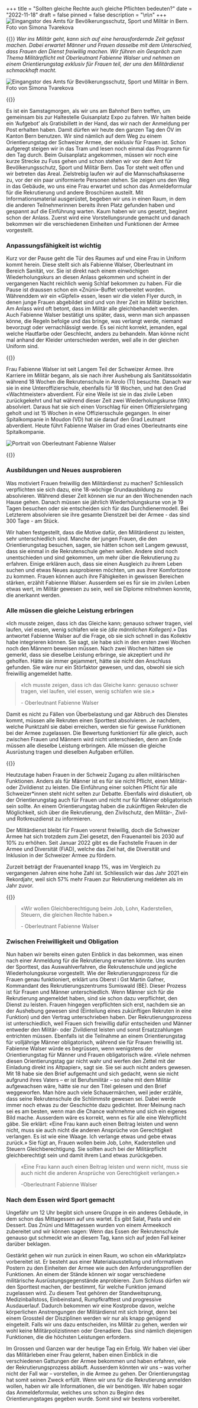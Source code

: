 +++
title = "Sollten gleiche Rechte auch gleiche Pflichten bedeuten?"
date = "2022-11-18"
draft = false
pinned = false
description = "\n\n"
+++
![Eingangstor des Amts für Bevölkerungsschutz, Sport und Militär in Bern. Foto von Simona Tvarekova](20220917_144956.jpg)

{{<lead>}}
*Wer ins Militär geht, kann sich auf eine herausfordernde Zeit gefasst machen. Dabei erwartet Männer und Frauen dasselbe mit dem Unterschied, dass Frauen den Dienst freiwillig machen. Wir führen ein Gespräch zum Thema Militärpflicht mit Oberleutnant Fabienne Walser und nehmen an einem Orientierungstag exklusiv für Frauen teil, der uns den Militärdienst schmackhaft macht.*

![Eingangstor des Amts für Bevölkerungsschutz, Sport und Militär in Bern. Foto von Simona Tvarekova](20220917_144956.jpg)

{{</lead>}}

Es ist ein Samstagmorgen, als wir uns am Bahnhof Bern treffen, um gemeinsam bis zur Haltestelle Guisanplatz Expo zu fahren. Wir halten beide ein ‘Aufgebot’ als Gratisbillett in der Hand, das wir nach der Anmeldung per Post erhalten haben. Damit dürfen wir heute den ganzen Tag den ÖV im Kanton Bern benutzen. Wir sind nämlich auf dem Weg zu einem Orientierungstag der Schweizer Armee, der exklusiv für Frauen ist. Schon aufgeregt steigen wir in das Tram und lesen noch einmal das Programm für den Tag durch. Beim Guisanplatz angekommen, müssen wir noch eine kurze Strecke zu Fuss gehen und schon stehen wir vor dem Amt für Bevölkerungsschutz, Sport und Militär Bern. Das Tor steht weit offen und wir betreten das Areal. Zielstrebig laufen wir auf die Mannschaftskaserne zu, vor der ein paar uniformierte Personen stehen. Sie zeigen uns den Weg in das Gebäude, wo uns eine Frau erwartet und schon das Anmeldeformular für die Rekrutierung und andere Broschüren austeilt. Mit Informationsmaterial ausgerüstet, begeben wir uns in einen Raum, in dem die anderen Teilnehmerinnen bereits ihren Platz gefunden haben und gespannt auf die Einführung warten. Kaum haben wir uns gesetzt, beginnt schon der Anlass. Zuerst wird eine Vorstellungsrunde gemacht und danach bekommen wir die verschiedenen Einheiten und Funktionen der Armee vorgestellt.

### Anpassungsfähigkeit ist wichtig

Kurz vor der Pause geht die Tür des Raumes auf und eine Frau in Uniform kommt herein. Diese stellt sich als Fabienne Walser, Oberleutnant im Bereich Sanität, vor. Sie ist direkt nach einem einwöchigen Wiederholungskurs an diesen Anlass gekommen und scheint in der vergangenen Nacht reichlich wenig Schlaf bekommen zu haben. Für die Pause ist draussen schon ein «Znüni»-Buffet vorbereitet worden. Währenddem wir ein «Gipfeli» essen, lesen wir die vielen Flyer durch, in denen junge Frauen abgebildet sind und von ihrer Zeit im Militär berichten. Am Anlass wird oft betont, dass im Militär alle gleichbehandelt werden. Auch Fabienne Walser bestätigt uns später, dass, wenn man sich anpassen könne, die Regeln befolge und das bringe, was verlangt werde, niemand bevorzugt oder vernachlässigt werde. Es sei nicht korrekt, jemanden, egal welche Hautfarbe oder Geschlecht, anders zu behandeln. Man könne nicht mal anhand der Kleider unterschieden werden, weil alle in der gleichen Uniform sind.

{{<box title="Wen haben wir interviewt?">}}

Frau Fabienne Walser ist seit Langem Teil der Schweizer Armee. Ihre Karriere im Militär begann, als sie nach ihrer Aushebung als Sanitätssoldatin während 18 Wochen die Rekrutenschule in Airolo (TI) besuchte. Danach war sie in eine Unteroffizierschule, ebenfalls für 18 Wochen, und hat den Grad «Wachtmeister» abverdient. Für eine Weile ist sie in das zivile Leben zurückgekehrt und hat während dieser Zeit zwei Wiederholungskurse (WK) absolviert. Daraus hat sie sich einen Vorschlag für einen Offizierslehrgang geholt und ist 15 Wochen in eine Offiziersschule gegangen. In einer Spitalkompanie in Moudon (VD) hat sie darauf den Grad Leutnant abverdient. Heute führt Fabienne Walser im Grad eines Oberleutnants eine Spitalkompanie.

![Portrait von Oberleutnant Fabienne Walser](picture3.jpg)

{{</box>}}

### Ausbildungen und Neues ausprobieren

Was motiviert Frauen freiwillig den Militärdienst zu machen? Schliesslich verpflichten sie sich dazu, eine 18-wöchige Grundausbildung zu absolvieren. Während dieser Zeit können sie nur an den Wochenenden nach Hause gehen. Danach müssen sie jährlich Wiederholungskurse von je 19 Tagen besuchen oder sie entscheiden sich für das Durchdienermodell. Bei Letzterem absolvieren sie ihre gesamte Dienstzeit bei der Armee - das sind 300 Tage - am Stück.

Wir haben festgestellt, dass die Motive dafür, den Militärdienst zu leisten, sehr unterschiedlich sind. Manche der jungen Frauen, die den Orientierungstag besuchen, sagen, sie hätten schon seit Langem gewusst, dass sie einmal in die Rekrutenschule gehen wollen. Andere sind noch unentschieden und sind gekommen, um mehr über die Rekrutierung zu erfahren. Einige erklären auch, dass sie einen Ausgleich zu ihrem Leben suchen und etwas Neues ausprobieren möchten, um aus ihrer Komfortzone zu kommen. Frauen können auch ihre Fähigkeiten in gewissen Bereichen stärken, erzählt Fabienne Walser. Ausserdem sei es für sie im zivilen Leben etwas wert, im Militär gewesen zu sein, weil sie Diplome mitnehmen konnte, die anerkannt werden.

### Alle müssen die gleiche Leistung erbringen

«Ich musste zeigen, dass ich das Gleiche kann; genauso schwer tragen, viel laufen, viel essen, wenig schlafen wie sie *(die männlichen Kollegen).*» Das antwortet Fabienne Walser auf die Frage, ob sie sich schnell in das Kollektiv habe integrieren können. Sie sagt, sie habe sich in den ersten zwei Wochen noch den Männern beweisen müssen. Nach zwei Wochen hätten sie gemerkt, dass sie dieselbe Leistung erbringe, sie akzeptiert und ihr geholfen. Hätte sie immer gejammert, hätte sie nicht den Anschluss gefunden. Sie wäre nur ein Störfaktor gewesen, und das, obwohl sie sich freiwillig angemeldet hatte.

> «Ich musste zeigen, dass ich das Gleiche kann: genauso schwer tragen, viel laufen, viel essen, wenig schlafen wie sie.»
>
> \- Oberleutnant Fabienne Walser

Damit es nicht zu Fällen von Überbelastung und gar Abbruch des Dienstes kommt, müssen alle Rekruten einen Sporttest absolvieren. Je nachdem, welche Punktzahl sie dabei erreichen, werden sie für gewisse Funktionen bei der Armee zugelassen. Die Bewertung funktioniert für alle gleich, auch zwischen Frauen und Männern wird nicht unterschieden, denn am Ende müssen alle dieselbe Leistung erbringen. Alle müssen die gleiche Ausrüstung tragen und dieselben Aufgaben erfüllen.

{{<box title="Frauenanteil im Schweizer Militär">}}

Heutzutage haben Frauen in der Schweiz Zugang zu allen militärischen Funktionen. Anders als für Männer ist es für sie nicht Pflicht, einen Militär- oder Zivildienst zu leisten. Die Einführung einer solchen Pflicht für alle Schweizer*innen steht nicht selten zur Debatte. Ebenfalls wird diskutiert, ob der Orientierungstag auch für Frauen und nicht nur für Männer obligatorisch sein sollte. An einem Orientierungstag haben die zukünftigen Rekruten die Möglichkeit, sich über die Rekrutierung, den Zivilschutz, den Militär-, Zivil- und Rotkreuzdienst zu informieren.  

Der Militärdienst bleibt für Frauen vorerst freiwillig, doch die Schweizer Armee hat sich trotzdem zum Ziel gesetzt, den Frauenanteil bis 2030 auf 10% zu erhöhen. Seit Januar 2022 gibt es die Fachstelle Frauen in der Armee und Diversität (FiAD), welche das Ziel hat, die Diversität und Inklusion in der Schweizer Armee zu fördern.

Zurzeit beträgt der Frauenanteil knapp 1%, was im Vergleich zu vergangenen Jahren eine hohe Zahl ist. Schliesslich war das Jahr 2021 ein Rekordjahr, weil sich 57% mehr Frauen zur Rekrutierung meldeten als im Jahr zuvor.

{{</box>}}

> «Wir wollen Gleichberechtigung beim Job, Lohn, Kaderstellen, Steuern, die gleichen Rechte haben.»
>
> \- Oberleutnant Fabienne Walser

### Zwischen Freiwilligkeit und Obligation

Nun haben wir bereits einen guten Einblick in das bekommen, was einen nach einer Anmeldung für die Rekrutierung erwarten könnte. Uns wurden der Sporttest, das Auswahlverfahren, die Rekrutenschule und jegliche Wiederholungskurse vorgestellt. Wie der Rekrutierungsprozess für die Frauen genau funktioniert, erklärt uns Oberst i Gst Martin Gafner, Kommandant des Rekrutierungszentrums Sumiswald (BE). Dieser Prozess ist für Frauen und Männer unterschiedlich. Wenn Männer sich für die Rekrutierung angemeldet haben, sind sie schon dazu verpflichtet, den Dienst zu leisten. Frauen hingegen verpflichten sich erst, nachdem sie an der Aushebung gewesen sind (Einteilung eines zukünftigen Rekruten in eine Funktion) und den Vertrag unterschrieben haben. Der Rekrutierungsprozess ist unterschiedlich, weil Frauen sich freiwillig dafür entscheiden und Männer entweder den Militär- oder Zivildienst leisten und sonst Ersatzzahlungen entrichten müssen. Ebenfalls ist die Teilnahme an einem Orientierungstag für volljährige Männer obligatorisch, während sie für Frauen freiwillig ist. Fabienne Walser würde es begrüssen, wenn wenigstens der Orientierungstag für Männer und Frauen obligatorisch wäre. «Viele nehmen diesen Orientierungstag gar nicht wahr und werfen den Zettel mit der Einladung direkt ins Altpapier», sagt sie. Sie sei auch nicht anders gewesen. Mit 18 habe sie den Brief aufgemacht und sich gedacht, wenn sie nicht aufgrund ihres Vaters – er ist Berufsmilitär – so nahe mit dem Militär aufgewachsen wäre, hätte sie nur den Titel gelesen und den Brief weggeworfen. Man höre auch viele Schauermärchen, weil jeder erzähle, dass seine Rekrutenschule die Schlimmste gewesen sei. Dabei werde immer noch etwas zu der Geschichte dazu gedichtet. Ihrer Meinung nach sei es am besten, wenn man die Chance wahrnehme und sich ein eigenes Bild mache. Ausserdem wäre es korrekt, wenn es für alle eine Wehrpflicht gäbe. Sie erklärt: «Eine Frau kann auch einen Beitrag leisten und wenn nicht, muss sie auch nicht die anderen Ansprüche von Gerechtigkeit verlangen. Es ist wie eine Waage. Ich verlange etwas und gebe etwas zurück.» Sie fügt an, Frauen wollen beim Job, Lohn, Kaderstellen und Steuern Gleichberechtigung. Sie sollten auch bei der Militärpflicht gleichberechtigt sein und damit ihrem Land etwas zurückgeben.

> «Eine Frau kann auch einen Beitrag leisten und wenn nicht, muss sie auch nicht die anderen Ansprüche von Gerechtigkeit verlangen.»
>
> \-Oberleutnant Fabienne Walser

### Nach dem Essen wird Sport gemacht

Ungefähr um 12 Uhr begibt sich unsere Gruppe in ein anderes Gebäude, in dem schon das Mittagessen auf uns wartet. Es gibt Salat, Pasta und ein Dessert. Das Znüni und Mittagessen wurden von einem Armeekoch zubereitet und wir können sagen: Wenn das Essen der Rekrutenschule genauso gut schmeckt wie an diesem Tag, kann sich auf jeden Fall keiner darüber beklagen.

Gestärkt gehen wir nun zurück in einen Raum, wo schon ein «Marktplatz» vorbereitet ist. Er besteht aus einer Materialausstellung und informativen Postern zu den Einheiten der Armee wie auch den Anforderungsprofilen der Funktionen. An einem der Stände können wir sogar verschiedene militärische Ausrüstungsgegenstände anprobieren. Zum Schluss dürfen wir den Sporttest machen, der bestimmt, für welche Funktion jemand zugelassen wird. Zu diesem Test gehören der Standweitsprung, Medizinballstoss, Einbeinstand, Rumpfkrafttest und progressive Ausdauerlauf. Dadurch bekommen wir eine Kostprobe davon, welche körperlichen Anstrengungen der Militärdienst mit sich bringt, denn bei einem Grossteil der Disziplinen werden wir nur als knapp genügend eingeteilt. Falls wir uns dazu entscheiden, ins Militär zu gehen, werden wir wohl keine Militärpolizistinnen oder Grenadiere. Das sind nämlich diejenigen Funktionen, die die höchsten Leistungen erfordern.

Im Grossen und Ganzen war der heutige Tag ein Erfolg. Wir haben viel über das Militärleben einer Frau gelernt, haben einen Einblick in die verschiedenen Gattungen der Armee bekommen und haben erfahren, wie der Rekrutierungsprozess abläuft. Ausserdem könnten wir uns – was vorher nicht der Fall war – vorstellen, in die Armee zu gehen. Der Orientierungstag hat somit seinen Zweck erfüllt. Wenn wir uns für die Rekrutierung anmelden wollen, haben wir alle Informationen, die wir benötigen. Wir haben sogar das Anmeldeformular, welches uns schon zu Beginn des Orientierungstages gegeben wurde. Somit sind wir bestens vorbereitet.